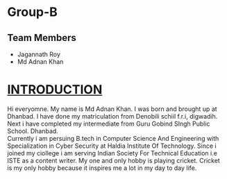 # Group-B
## Team Members 
- Jagannath Roy
- Md Adnan Khan
 <h1><u> INTRODUCTION </u></h1>
 <p> Hi everyomne. My name is Md Adnan Khan. I was born and brought up at Dhanbad. I have done my matriculation from Denobili schiil f.r.i, digwadih. Next i have completed my intermediate from Guru Gobind SIngh Public School. Dhanbad.<br> Currently i am persuing B.tech in Computer Science And Engineering with Specialization in Cyber Security at Haldia Institute Of Technology. Since i joined my ciollege i am serving Indian Society For Technical Education i.e ISTE as a content writer. My one and only hobby is playing cricket. Cricket is my only hobby because it inspires me a lot in my day to day life.<p>
